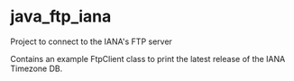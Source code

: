 # java_ftp_iana
Project to connect to the IANA's FTP server

Contains an example FtpClient class to print the latest release of the IANA Timezone DB.
